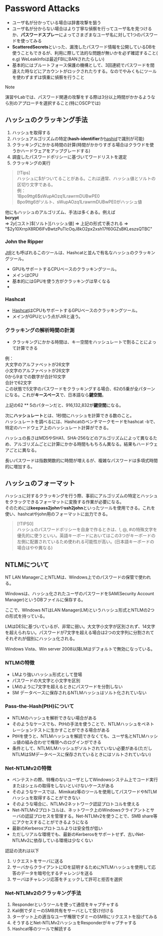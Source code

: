 # Password Attacks

- ユーザ名が分かっている場合は辞書攻撃を狙う
- ユーザ名が分からない場合はより丁寧な偵察を行ってユーザ名を見つけるか、**パスワードスプレー**によってさまざまなユーザ名に対して1つのパスワードを使ってみる
- **ScatteredSecrets**といった、漏洩したパスワード情報を公開しているDBを使うこともできるが、利用に際して法的な問題が無いかを必ず確認すること( e.g) WeLeakInfoは最近FBIにBANされたらしい) 
- 基本的にはブルートフォース保護の機構として、3回連続でパスワードを間違えた時などにアカウントがロックされたりする。なのでやみくもにツールを使わずまずは慎重に偵察を行うこと
> [!NOTE]  
> 演習やLabでは、パスワード関連の攻撃をする際は3分以上時間がかかるようなら別のアプローチを選択すること(特にOSCPでは)

## ハッシュのクラッキング手法
1. ハッシュを取得する
2. ハッシュアルゴリズムの特定(**hash-identifier**か[hashid](OSCP-Cheat-Sheet\Tools\hashid.md)で識別が可能)
3. クラッキングにかかる時間の計算(時間がかかりすぎる場合はクラウドを使うかハードウェアをアップグレードする)
4. 調査したパスワードポリシーに基づいてワードリストを選定
5. クラッキングの実行

> [!Tips]  
> ハッシュに$がついてることがある。これは通常、ハッシュ値とソルトの区切り文字である。  
> 例：  
> $1$Bpo9ttg6$sWupAOzq1LrawrmDUBwPE0  
> Bpo9ttg6がソルト、sWupAOzq1LrawrmDUBwPE0がハッシュ値

他にもハッシュのアルゴリズム、手法は多くある。例えば  
**bcrypt**  
=> $2y$[コスト]$[ソルト][ハッシュ値]  
=> 上記の形式で表される  
=> "$2y$10$XrrpX8RD6IFvBwtzPuTlcOqJ8kO2px2xsh17f60GZsBKLeszsQTBC"

### John the Ripper
[JtR](OSCP-Cheat-Sheet\Tools\JohntheRipper.md)とも呼ばれるこのツールは、Hashcatと並んで有名なハッシュのクラッキングツール。  
- GPUもサポートするCPUベースのクラッキングツール。
- メインはCPU
- 基本的にはGPUを使う方がクラッキングは早くなる
- 

### Hashcat
- [Hashcat](OSCP-Cheat-Sheet\Tools\Hashcat.md)はCPUもサポートするGPUベースのクラッキングツール。
- メインがGPUという点がJtRと違う。

### クラッキングの解析時間の計測
- クラッキングにかかる時間は、キー空間をハッシュレートで割ることによって計算できる
  
例：  
大文字のアルファベットが26文字  
小文字のアルファベットが26文字  
0から9までの数字が合計10文字  
合計で62文字  
この状態で5文字のパスワードをクラッキングする場合、62の5乗が全パターンになる。これが**キースペース**で、日本語なら**鍵空間**。  
  
上記の62 ** 5のパターンだと、916,132,832が**鍵空間**になる。  
  
次に**ハッシュレート**とは、1秒間にハッシュを計算できる数のこと。  
ハッシュレートを調べるには、Hashcatのベンチマークモードをhashcat -bで、特定のハードウェア上のハッシュレート計算ができる。  
  
ハッシュの長さはMD5やSHA1、SHA-256などのアルゴリズムによって異なるため、アルゴリズムごとに計算にかかる時間ももちろん異なる。結果もハードウェアごとに異なる。  
  
長いパスワードは指数関数的に時間が増えるが、複雑なパスワードは多項式時間的に増加する。


## ハッシュのフォーマット
ハッシュに対するクラッキングを行う際、事前にアルゴリズムの特定とハッシュをクラックできるフォーマットに変換する作業が必要になる。  
そのためには**keepass2john**や**ssh2john**といったツールを使用できる。これを使い、hashcatやjohn用のフォーマットに出力できる。

> [!TIPS0]  
> ハッシュのパスワードポリシーを自身で作るときは、!, @, #の特殊文字を優先的に使うといい。英語キーボードにおいてはこの3つがキーボードの左側に配置されているため使われる可能性が高い。(日本語キーボードの場合はやや異なる)

## NTLMについて
NT LAN ManagerことNTLMは、Windows上でのパスワードの保管で使われる。  
  
Windowsは、ハッシュ化されたユーザのパスワードをSAM(Security Account Manager)というDBファイルに保存する。  
  
ここで、WIndows NTはLAN Manager(LM)というハッシュ形式とNTLMの2つの形式を持っている。  
  
LMはDESに基づいているが、非常に弱い。大文字小文字が区別されず、14文字を超えられない。パスワードが7文字を超える場合は2つの文字列に分割されてそれぞれが個別にハッシュ化される。  

Windows Vista、Win server 2008以降LMはデフォルトで無効になっている。  

  
  
### NTLMの特徴
- LMより強いハッシュ形式として登場
- パスワードの大文字と小文字を区別
- LMのように7文字を超えるときにパスワードを分割しない
- SM データベースに保存されるNTLMハッシュはソルト化されていない

### Pass-the-Hash(PtH)について
- NTLMのハッシュを解析できない場合がある
- そのようなケースでも、PtHの手法を使うことで、NTLMハッシュをペネトレーションテストに生かすことができる場合がある
- PtHを使うと、NTLMハッシュを解読できなくても、ユーザ名とNTLMハッシュ値の組み合わせで権限へのログインができる
- 条件として、NTLM/LMハッシュがソルトされていない必要がある(ただしNTLMはSMデータベースに保存されているときにはソルトされていない)

### Net-NTLMv2の特徴
- ペンテストの際、特権のないユーザとしてWindowsシステム上でコード実行またはシェルの取得をしないといけないケースがある
- そのようなケースでは、Mimikatz等のツールを使用してパスワードやNTLMハッシュを取得することができない
- そのような場合に、NTLMv2ネットワーク認証プロトコルを使える
- Net-NTLMv2プロトコルは、ネットワーク上のWindowsクライアントとサーバの認証プロセスを管理する。Net-NTLMv2を使うことで、SMB share等にアクセスすることができるようになる
- 最新のKerberosプロトコルよりは安全性が低い
- ただしリアルな環境でも、最新のKerberosをサポートせず、古いNet-NTLMv2に依存している環境は少なくない
  
認証の流れは以下  
1. リクエストをサーバに送る
2. サーバからクライアントにIDを証明するためにNTLMハッシュを使用して応答のデータを暗号化するチャレンジを送る
3. サーバはチャレンジ応答をチェックして許可と拒否を選択

### Net-NTLMv2のクラッキング手法
1. Responderというツールを使って通信をキャプチャする
2. Kali側でダミーのSMB共有をサーバとして受け付ける
3. ターゲット上の適当なユーザ権限でダミーのSMBにリクエストを投げてみる
4. そうするとNet-NTLMv2ハッシュをResponderがキャプチャする
5. Hashcat等のツールで解読する

## 
